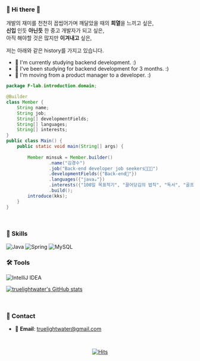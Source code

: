 ### 👋 Hi there 👋

개발의 재미를 천천히 꼽씹어가며 깨달았을 때의 **희열**을 느끼고 싶은, <br>
**신입** 인듯 **아닌듯** 한 중고 개발자가 되고 싶은, <br>
아직 해야할 것은 많지만 **이겨내고** 싶은, <br>

저는 아래와 같은 history를 가지고 있습니다.

- 🌱 I'm currently studying backend development. :)
- 🤔 I've been studying for backend development for 3 months. :) 
- 💬 I'm moving from a product manager to a developer. :)

``` java
package F-lab.introduction.domain;

@Builder
class Member {
    String name;
    String job;
    String[] developmentFields;
    String[] languages;
    String[] interests;
}
public class Main() {
    public static void main(String[] args) {
    
        Member minsuk = Member.builder()
                .name("김경수")
                .job("Back-end developer job seekers🧑🏽‍💻")
                .developmentFields({"Back-end🔭"})
                .languages({"java☕"})
                .interests({"100일 목표적기", "끌어당김의 법칙", "독서", "골프👯"})
                .build();
        introduce(kks);
    }
}
```
<br>

### 🔨 Skills
![Java](https://img.shields.io/badge/-Java-007396?logo=java&logoColor=white)
![Spring](https://img.shields.io/badge/Spring-6DB33F.svg?&flat&logo=Spring&logoColor=white)
![MySQL](https://img.shields.io/badge/-MySQL-4479A1?logo=mysql&logoColor=white)

### 🛠 Tools

![IntelliJ IDEA](https://img.shields.io/badge/-IntelliJ%20IDEA-FF0000?logo=intellij%20idea&logoColor=white)

[![truelightwater's GitHub stats](https://github-readme-stats.vercel.app/api?username=truelightwater)](https://github.com/anuraghazra/github-readme-stats)

<br>

### 🤝 Contact

- 📧 **Email**: truelightwater@gmail.com

<br>

<div align=center>
	
[![Hits](https://hits.seeyoufarm.com/api/count/incr/badge.svg?url=https%3A%2F%2Fgithub.com%2Ftruelightwater&count_bg=%2379C83D&title_bg=%23555555&icon=&icon_color=%23E7E7E7&title=hits&edge_flat=false)](https://hits.seeyoufarm.com)
	
</div>

